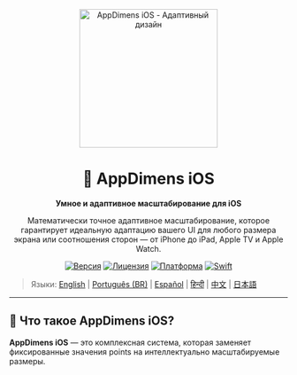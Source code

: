 <div align="center">
    <img src="../../IMAGES/image_sample_devices.png" alt="AppDimens iOS - Адаптивный дизайн" height="250"/>
    <h1>📐 AppDimens iOS</h1>
    <p><strong>Умное и адаптивное масштабирование для iOS</strong></p>
    <p>Математически точное адаптивное масштабирование, которое гарантирует идеальную адаптацию вашего UI для любого размера экрана или соотношения сторон — от iPhone до iPad, Apple TV и Apple Watch.</p>

[![Версия](https://img.shields.io/badge/version-1.0.5-blue.svg)](https://github.com/bodenberg/appdimens/releases)
[![Лицензия](https://img.shields.io/badge/license-Apache%202.0-green.svg)](../../LICENSE)
[![Платформа](https://img.shields.io/badge/platform-iOS%2013+-orange.svg)](https://developer.apple.com/ios/)
[![Swift](https://img.shields.io/badge/Swift-5.0+-blue.svg)](https://swift.org/)
</div>

> Языки: [English](../../../iOS/README.md) | [Português (BR)](../pt-BR/iOS/README.md) | [Español](../es/iOS/README.md) | [हिन्दी](../hi/iOS/README.md) | [中文](../zh/iOS/README.md) | [日本語](../ja/iOS/README.md)

---

## 🎯 Что такое AppDimens iOS?

**AppDimens iOS** — это комплексная система, которая заменяет фиксированные значения points на интеллектуально масштабируемые размеры.

